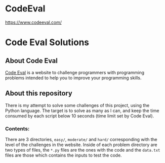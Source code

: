# CodeEval
https://www.codeeval.com/

# Code Eval Solutions

## About Code Eval

[Code Eval](https://www.codeeval.com) is a website to challenge programmers
with programming problems intended to help you to improve your programming
skills.

## About this repository

There is my attempt to solve some challenges of this project, using the
Python language. The target is to solve as many as I can, and keep the time
consumed by each script below 10 seconds (time limit set by Code Eval).

### Contents:

There are 3 directories, `easy/`, `moderate/` and `hard/` corresponding
with the level of the challenges in the website. Inside of each problem
directory are two types of files, the `*.py` files are the ones with the
code and the `data.txt` files are those which contains the inputs to 
test the code.
